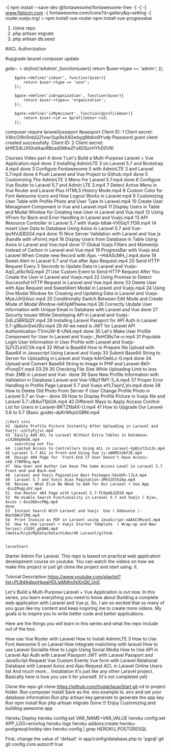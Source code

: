 
-[ npm install --save-dev @fortawesome/fontawesome-free
-[ <link rel="stylesheet" href="/css/app.css">
-[ <script src="/js/app.js"></script>
-[ www.flaticon.com
-[ fontawesome.com/icons?d=gallery&q=setting
-[ router.vuejs.org/ > npm install vue-router
npm install vue-progressbar


1. clone repo
2. php artisan migrate
3. php artisan db:seed

#ACL Authorization


#upgrade laravel
composer update


$gate->define('isAdmin',function($user){
            return $user->type == 'admin';
        });

        $gate->define('isUser', function($user){
            return $user->type == 'user';
        });

        $gate->define('isOrganization', function($user){
            return $user->type== 'organization';
        });

        $gate->define('isMyAccount', function($profileUser){
            return $user->id == $profileUser->id;
        });

composer require laravel/passport
#passport
Client ID: 1
Client secret: V4hcOI9n5nbjQ21vwr3up9sX4GwbygNbbio9Yvdp
Password grant client created successfully.
Client ID: 2
Client secret: bHfE54LUfGhdAaoRBzadSMlwZFs6DSorHYhD0VRi

Courses
Video part 4
   done 1   Let's Build a Multi-Purpose Laravel + Vue Application.mp4
   done 2   Installing AdminLTE 3 on Laravel 5.7 and Bootstrap 4.mp4
   done 3   Configure Fontawesome 5 with AdminLTE 3 and Laravel 5.7.mp4
   done 4   Push Laravel and Vue Project to Github.mp4
   done 5   Customizing The AdminLTE 3 Menu For Laravel 5.7.mp4
   done 6   Configure Vue Router to Laravel 5.7 and Admin LTE 3.mp4
    7   Detect Active Menu in Vue Router and Laravel Plus HTML5 History Mode.mp4
    8   Custom Color for Font Awesome Icons and How Logout Works in Laravel.mp4
    9   Customizing User Table with Profile Photo and User Type In Laravel.mp4
    10  Create User Managment Component in Vue and Laravel.mp4
    11  Display Users in Table and Modal Window for Creating new User in Laravel and Vue.mp4
    12  Using VFrom for Back-end Error Handling in Laravel and Vuejs.mp4
    13  API Resource Controller in Laravel 5.7 with Vuejs-b6ak-VXIGqY.f136.mp4
    14  Insert User Data to Database Using Axios in Laravel 5.7 and Vue-lpcNVJEB2G4.mp4
    done 15   Nice Server Validation with Laravel and Vue js (handle with vForm).mp4
    16  Display Users from Database in Table Using Axios in Laravel and Vue.mp4
    done 17  Global Vuejs Filters and Momentjs Instead of Carbon in Laravel and Vue.mp4
    18  ProgressBar with Vuejs and Laravel When Create new Record with Ajax.--Hl4A5cMH_I.mp4
    done 19  Sweet Alert in Laravel 5.7 and Vue after Ajax Request.mp4
    20  Send HTTP Request Every 3 Seconds to Update Data in Laravel and Vuejs-AqO_afAc1kQ.mp4
    21  Use Custom Event to Send HTTP Request After You Create the User in Laravel and Vuejs.mp4
    22  Using Promise to Detect Successfull HTTP Request in Laravel and Vue.mp4
    done 23  Delete User with Ajax Request and SweetAlert Modal in Laravel and Vuejs.mp4
    24  Using One Modal Window for Creating and Updating Data in Laravel and Vuejs-MyeJJH2Aiuc.mp4
    25  Conditionally Switch Between Edit Mode and Create Mode of Modal Window-IsKXpM1lwew.mp4
    26  Correctly Update User Information with Unique Email in Database with Laravel and Vue
    done 27  Security Issues While Developing API in Laravel and Vuejs-GdLz5BRSjQY.mp4
    28  Installing Laravel Passport for API Auth in Laravel 5.7-gRbuInSwU9U.mp4
    29  All we need is JWT for Laravel API Authentication-TVmUW-8-UN4.mp4
    done 30  Let's Make User Profile Component for User In Laravel and Vuejs-_RxHOBs7w-o.mp4
    31  Populate Login User Information in User Profile with Laravel and Vuejs-5j2VZLkVCVA.mp4
    32  What is Base64  How to Prepare file Upload with Base64 in Javascript Using Laravel and Vuejs
    33  Submit Base64 String to Server for Uploading in Laravel and Vuejs-kAIrOeALc-0.mp4
    done 34  Upload and Convert Base64 String to Image In PHP and Laravel-8k0-rPunqSY.mp4
    03:29 35  Checking File Size While Uploading  Limit to less than 2MB in Laravel and Vue-
    done 36  Save New Profile Information with Validation in Database Laravel and Vue-VBqY1MT-3_A.mp4
    37  Proper Error Handling in Profile Page Laravel 5 7 and Vuejs-eYLTwjvV_Vo.mp4
    done 38  How to Delete Old Photo From Server if User Change Profile Photo in Laravel 5.7 an Vue--
    done 39  How to Display Profile Picture in Vuejs file and Laravel 5.7-J84uiTfjbGA.mp4
    40  Different Ways to Apply Access Conltrol List for Users in Laravel-BKTZfibAX-U.mp4
    41  How to Upgrade Our Laravel 5.6 to 5.7 (Basic guide)-dpKrWkpUGBM.mp4
    
    //dari sini
    42  Update Profile Picture Instantly After Uploading in Laravel and Vuejs--uJCtyFyjvc.mp4
    43  Easily Add ACL to Laravel Without Extra Tables in Database-viX260pOmVE.mp4
        searching not fix
    44  Limited Access to Controllers Using ACL in Laravel-VpBjnTZu1Jk.mp4
    45 Laravel 5.7 ACL in Front-end Using Vue js-sW6MStdkFJE.mp4
    46  Design 404 Page for  Front-End If User Doesn't Have Access-nk8_Y7NPNcg.mp4
    47  How User and Author Can Have The Same Access Level in Laravel 5.7 Front-end and Back-end
    48  Laravel and Vuejs Pagination Best Packages-hGxUUh-lJL4.mp4
    49  Laravel 5.7 and Vuejs Ajax Pagination-zMk52OlK2Aw.mp4
    50  Review - What Else We Need to Add for Our Laravel + Vue App -6iaIMvgLshY.mp4
    51  Vue Router 404 Page with Laravel 5.7-TC9aA6J2ES8.mp4
    52  Re-Usable Search Functionality in Laravel 5.7 and Vuejs ( Ajax, Axios )-6ozObDvcPNg.mp4
    done
    53  Instant Search With Laravel and Vuejs  Use ( Debounce )-NUx56WcFIRQ.mp4
    54  Print Invoice as PDF in Laravel using JavaScript-oAASCVRuseI.mp4
    55  How to Use Laravel + Vuejs Starter Template  ( Wrap-up and New Series)-zlE8t_gGGW4.mp4
    /media/hryd/MyData/Data/Video/4K Laravel/github


    laravStart
Starter Admin For Laravel. This repo is based on practical web application development course on youtube. You can watch the videos on how we make this project or just git clone the project and start using. it.

Tutorial Description
https://www.youtube.com/playlist?list=PLB4AdipoHpxaHDLIaMdtro1eXnQtl_UvE

Let's Build a Multi-Purpose Laravel + Vue Application is out now. In this series, you learn everything you need to know about Building a complete web application with Laravel and Vue js. So, I am so excited that so many of you guys like my content and keep inspiring me to create more videos. My goals is to inspire you to write better code and better applications.

Here are the things you will learn in this series and what the repo include out of the box:

How use Vue Router with Laravel
How to Install AdminLTE 3
How to Use Font Awesome 5 on Laravel
How integrate mailchimp with laravel
How to use Laravel Socialite
How to Login Using Social Media
How to Use API in Laravel
Api Auth with Laravel Passport
JWT with Laravel Passport and JavaScript Request
Vue Custom Events
Vue form with Laravel
Relational Database with Laravel
Axios and Ajax Request
ACL in Laravel
Online Users list
And much more...
Installation
It's just like any other Laravel project. Basically here is how you use it for yourself. (it's not completed yet)

Clone the repo git clone https://github.com/Hujjat/laravStart.git
cd to project folder.
Run composer install
Save as the .env.example to .env and set your database information
Run php artisan key:generate to generate the app key
Run npm install
Run php artisan migrate
Done !!! Enjoy Customizing and building awesome app



Heroku Deploy
heroku config:set VAR_NAME=VAR_VALUE
heroku config:set APP_LOG=errorlog
heroku logs
heroku addons:create heroku-postgresql:hobby-dev
heroku config | grep HEROKU_POSTGRESQL

First, change the value of 'default' in app/config/database.php to 'pgsql'.git
git config core.autocrlf true
